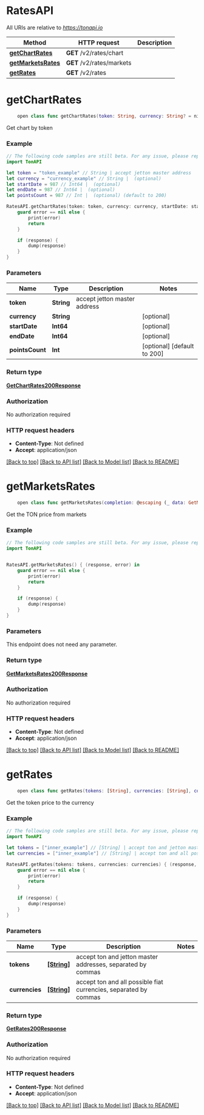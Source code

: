 # RatesAPI

All URIs are relative to *https://tonapi.io*

Method | HTTP request | Description
------------- | ------------- | -------------
[**getChartRates**](RatesAPI.md#getchartrates) | **GET** /v2/rates/chart | 
[**getMarketsRates**](RatesAPI.md#getmarketsrates) | **GET** /v2/rates/markets | 
[**getRates**](RatesAPI.md#getrates) | **GET** /v2/rates | 


# **getChartRates**
```swift
    open class func getChartRates(token: String, currency: String? = nil, startDate: Int64? = nil, endDate: Int64? = nil, pointsCount: Int? = nil, completion: @escaping (_ data: GetChartRates200Response?, _ error: Error?) -> Void)
```



Get chart by token

### Example
```swift
// The following code samples are still beta. For any issue, please report via http://github.com/OpenAPITools/openapi-generator/issues/new
import TonAPI

let token = "token_example" // String | accept jetton master address
let currency = "currency_example" // String |  (optional)
let startDate = 987 // Int64 |  (optional)
let endDate = 987 // Int64 |  (optional)
let pointsCount = 987 // Int |  (optional) (default to 200)

RatesAPI.getChartRates(token: token, currency: currency, startDate: startDate, endDate: endDate, pointsCount: pointsCount) { (response, error) in
    guard error == nil else {
        print(error)
        return
    }

    if (response) {
        dump(response)
    }
}
```

### Parameters

Name | Type | Description  | Notes
------------- | ------------- | ------------- | -------------
 **token** | **String** | accept jetton master address | 
 **currency** | **String** |  | [optional] 
 **startDate** | **Int64** |  | [optional] 
 **endDate** | **Int64** |  | [optional] 
 **pointsCount** | **Int** |  | [optional] [default to 200]

### Return type

[**GetChartRates200Response**](GetChartRates200Response.md)

### Authorization

No authorization required

### HTTP request headers

 - **Content-Type**: Not defined
 - **Accept**: application/json

[[Back to top]](#) [[Back to API list]](../README.md#documentation-for-api-endpoints) [[Back to Model list]](../README.md#documentation-for-models) [[Back to README]](../README.md)

# **getMarketsRates**
```swift
    open class func getMarketsRates(completion: @escaping (_ data: GetMarketsRates200Response?, _ error: Error?) -> Void)
```



Get the TON price from markets

### Example
```swift
// The following code samples are still beta. For any issue, please report via http://github.com/OpenAPITools/openapi-generator/issues/new
import TonAPI


RatesAPI.getMarketsRates() { (response, error) in
    guard error == nil else {
        print(error)
        return
    }

    if (response) {
        dump(response)
    }
}
```

### Parameters
This endpoint does not need any parameter.

### Return type

[**GetMarketsRates200Response**](GetMarketsRates200Response.md)

### Authorization

No authorization required

### HTTP request headers

 - **Content-Type**: Not defined
 - **Accept**: application/json

[[Back to top]](#) [[Back to API list]](../README.md#documentation-for-api-endpoints) [[Back to Model list]](../README.md#documentation-for-models) [[Back to README]](../README.md)

# **getRates**
```swift
    open class func getRates(tokens: [String], currencies: [String], completion: @escaping (_ data: GetRates200Response?, _ error: Error?) -> Void)
```



Get the token price to the currency

### Example
```swift
// The following code samples are still beta. For any issue, please report via http://github.com/OpenAPITools/openapi-generator/issues/new
import TonAPI

let tokens = ["inner_example"] // [String] | accept ton and jetton master addresses, separated by commas
let currencies = ["inner_example"] // [String] | accept ton and all possible fiat currencies, separated by commas

RatesAPI.getRates(tokens: tokens, currencies: currencies) { (response, error) in
    guard error == nil else {
        print(error)
        return
    }

    if (response) {
        dump(response)
    }
}
```

### Parameters

Name | Type | Description  | Notes
------------- | ------------- | ------------- | -------------
 **tokens** | [**[String]**](String.md) | accept ton and jetton master addresses, separated by commas | 
 **currencies** | [**[String]**](String.md) | accept ton and all possible fiat currencies, separated by commas | 

### Return type

[**GetRates200Response**](GetRates200Response.md)

### Authorization

No authorization required

### HTTP request headers

 - **Content-Type**: Not defined
 - **Accept**: application/json

[[Back to top]](#) [[Back to API list]](../README.md#documentation-for-api-endpoints) [[Back to Model list]](../README.md#documentation-for-models) [[Back to README]](../README.md)


